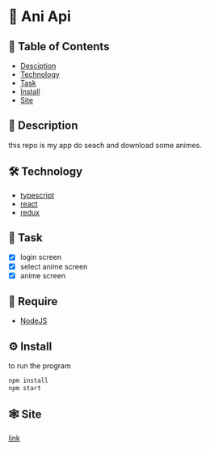 # :book: Ani Api

## :pushpin: Table of Contents

- [Desciption](#book-Description)
- [Technology](#hammer_and_wrench-Technology)
- [Task](#scroll-Task)
- [Install](#gear-Install)
- [Site](#spider_web-Site)

## :book: Description

this repo is my app do seach and download some animes.

## :hammer_and_wrench: Technology

- [typescript](https://www.typescriptlang.org/)
- [react](https://pt-br.reactjs.org/)
- [redux](https://redux.js.org/)

## :scroll: Task

- [x] login screen
- [x] select anime screen
- [x] anime screen

## :bookmark_tabs: Require

- [NodeJS](https://nodejs.org/en/)

## :gear: Install

to run the program

```bash
npm install
npm start
```

## :spider_web: Site

[link](https://nicolaskruger.github.io/ani-api/)
